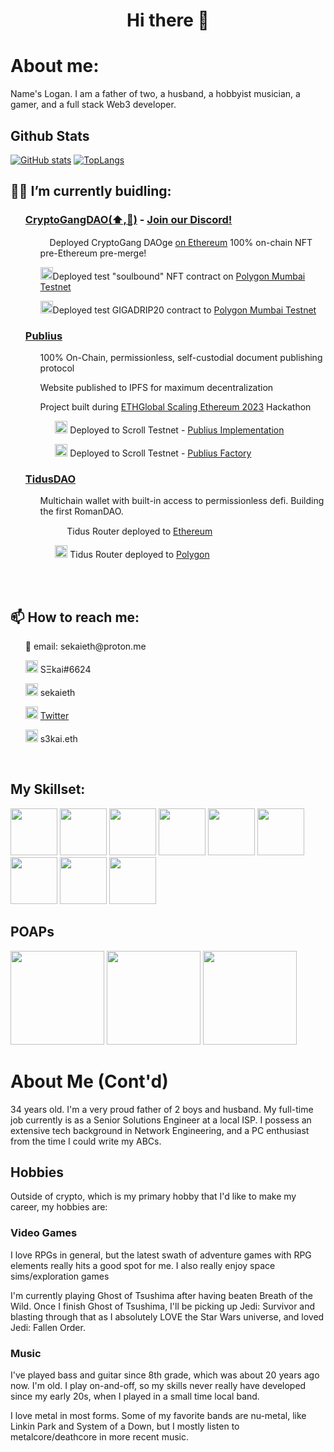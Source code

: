 <h1 align="center"> Hi there 👋</h1>

# About me:
Name's Logan.  I am a father of two, a husband, a hobbyist musician, a gamer, and a full stack Web3 developer.

## Github Stats

[![GitHub stats](https://github-readme-stats.vercel.app/api?username=sekaieth&show_icons=true&theme=radical)](https://github.com/anuraghazra/github-readme-stats)  [![TopLangs](https://github-readme-stats.vercel.app/api/top-langs/?username=sekaieth&size_weight=0.5&count_weight=0.5&layout=compact&theme=radical)](https://github.com/anuraghazra/github-readme-stats)

<h2> 👷‍♂️ I’m currently buidling: </h2>
  <ul>
  <h3><a href="https://odaoge.wtf">CryptoGangDAO(⬆️,🚀)</a> - <a href="https://discord.gg/cryptogangdao">Join our Discord!</a></h3>
    <ul>
      <img src="https://www.nicepng.com/png/full/152-1525748_ethereum-logo-png.png" width=15px>Deployed CryptoGang DAOge 
        <a href="https://etherscan.io/address/0x972593255aa249d48569ae81d4e09523646f2953"> on Ethereum</a> 100% on-chain NFT pre-Ethereum pre-merge!
      </img>
    </ul>
    <ul>
      <img src="https://polygontechnology.notion.site/image/https%3A%2F%2Fs3-us-west-2.amazonaws.com%2Fsecure.notion-static.com%2Fdc0b7b88-a394-42f1-ac03-6e4959b71170%2FMonochrome_White.svg?table=block&id=6bb516b4-9582-4d74-b2de-881dffde06e8&spaceId=51562dc1-1dc5-4484-bf96-2aeac848ae2f&userId=&cache=v2"  width=20px>Deployed test "soulbound" NFT contract on <a href="https://mumbai.polygonscan.com/address/0xa22bcea2f6FD504B3c5AEe6FeCc71c3e2B40727c#code"> Polygon Mumbai Testnet</a>
      </img>
     </ul>
     <ul>
      <img src="https://polygontechnology.notion.site/image/https%3A%2F%2Fs3-us-west-2.amazonaws.com%2Fsecure.notion-static.com%2Fdc0b7b88-a394-42f1-ac03-6e4959b71170%2FMonochrome_White.svg?table=block&id=6bb516b4-9582-4d74-b2de-881dffde06e8&spaceId=51562dc1-1dc5-4484-bf96-2aeac848ae2f&userId=&cache=v2" width=20px >Deployed test GIGADRIP20 contract to <a href="https://mumbai.polygonscan.com/address/0x8a0cD98703893F426455b06036cef84618D7B5f5#code">Polygon Mumbai Testnet</a>
      </img>
     </ul> 
  </ul>
  <ul>
    <h3><a href="https://publiusprotocol.xyz">Publius</a></h3>
      <ul>100% On-Chain, permissionless, self-custodial document publishing protocol</ul>
      <ul>Website published to IPFS for maximum decentralization</ul>
      <ul>Project built during <a href="https://ethglobal.com/events/scaling2023/home">ETHGlobal Scaling Ethereum 2023</a> Hackathon
      <ul>
         <img src="https://pbs.twimg.com/profile_images/1523593944386326528/rVjsezsD_400x400.jpg" width="20px">
          Deployed to Scroll Testnet - <a href="https://blockscout.scroll.io/address/0x04F3CD698ED6DB91c442A8D72EbED0e7057994a7/contracts#address-tabs">Publius Implementation</a></img>
      </ul>
      <ul>
        <img src="https://pbs.twimg.com/profile_images/1523593944386326528/rVjsezsD_400x400.jpg" width="20px">
          Deployed to Scroll Testnet - <a href="https://blockscout.scroll.io/address/0xF2535074C8295DC0DB0D3F602c9D9A1d41148683">Publius Factory</a>
        </img>
      </ul>
    </ul>
    </ul>
     <ul>
      <h3><a href="https://tiduswallet.io/">TidusDAO</a></h3>
      <ul>Multichain wallet with built-in access to permissionless defi.  Building the first RomanDAO.
        <ul>
          <img src="https://www.nicepng.com/png/full/152-1525748_ethereum-logo-png.png" width=15px>
            Tidus Router deployed to <a href="https://etherscan.io/address/0x86EaB10eFc3d2A58E74B4c8f07c04d8De4C8AD19#code">Ethereum</a>
          </img>
        </ul>
        <ul>
          <img src="https://polygontechnology.notion.site/image/https%3A%2F%2Fs3-us-west-2.amazonaws.com%2Fsecure.notion-static.com%2Fdc0b7b88-a394-42f1-ac03-6e4959b71170%2FMonochrome_White.svg?table=block&id=6bb516b4-9582-4d74-b2de-881dffde06e8&spaceId=51562dc1-1dc5-4484-bf96-2aeac848ae2f&userId=&cache=v2"  width=20px>
            Tidus Router deployed to <a href="https://polygonscan.com/address/0x25FE78750f6b756ef8E7946C76C751D080E78c7b">Polygon</a>
          </img>
        </ul>
      </ul>
    </ul>
<br />
<br /> 
<h2>📫 How to reach me:</h2>
  <ul>
    <p>📨 email: sekaieth@proton.me</p>
    <p><img src="https://discord.com/assets/3437c10597c1526c3dbd98c737c2bcae.svg" width=20px /> SΞkai#6624</p>
    <p><img src="https://img.icons8.com/color/344/telegram-app--v1.png" width=20px /> sekaieth</p>
    <p><img src="https://img.icons8.com/color/344/twitter--v1.png" width=20px /> <a href="https://twitter.com/sekaieth">Twitter</a></p>
    <p><img src="https://avatars.githubusercontent.com/u/34167658?s=200&v=4" width=20px /> s3kai.eth</p>
  </ul>
 <br />

## My Skillset:
<div align="left" padding="10px">
  <img src="https://cdn.icon-icons.com/icons2/2107/PNG/512/file_type_solidity_icon_130156.png" width="75px" padding="10px" />
  <img src="https://upload.wikimedia.org/wikipedia/commons/thumb/4/4c/Typescript_logo_2020.svg/512px-Typescript_logo_2020.svg.png?20221110153201"   width="75px" padding="10px" />
  <img src="https://astro.js.org/astro.png" width="75px" padding="10px" />
  <img src="https://tailwindcss.com/_next/static/media/tailwindcss-mark.3c5441fc7a190fb1800d4a5c7f07ba4b1345a9c8.svg" width="75px" padding="10px" />
  <img src="https://upload.wikimedia.org/wikipedia/commons/thumb/a/a7/React-icon.svg/512px-React-icon.svg.png?20220125121207" width="75px" padding="10px" />
  <img src="https://upload.wikimedia.org/wikipedia/commons/thumb/1/17/GraphQL_Logo.svg/512px-GraphQL_Logo.svg.png?20161105194737" width="75px" padding="10px" />
  <img src="https://seeklogo.com/images/H/hardhat-logo-888739EBB4-seeklogo.com.png" width="75px" padding="10px" />
  <img src="https://seeklogo.com/images/E/ethers-logo-D5B86204D8-seeklogo.com.png" width="75px" padding="10px" />
  <img src="https://icon.icepanel.io/Technology/svg/Solid.js.svg" width="75p" padding="10px" />
</div>

## POAPs
<div>
<img src="https://storage.googleapis.com/nftimagebucket/gnosisscan/tokens/0x22c1f6050e56d2876009903609a2cc3fef83b415/preview/5120694.png" width="150px" />
<img src="https://ipfs.io/ipfs/bafybeie7kqewh32bcr5xu53hgscnnbepysimdn7wgmiydico35hsiivfse" width="150px" />
<img src="https://storage.googleapis.com/nftimagebucket/gnosisscan/tokens/0x22c1f6050e56d2876009903609a2cc3fef83b415/preview/6512786.gif" width="150px" />
</div>     


# About Me (Cont'd)
34 years old.  I'm a very proud father of 2 boys and husband.  My full-time job currently is as a Senior Solutions Engineer at a local ISP.  I possess an extensive tech background in Network Engineering, and a PC enthusiast from the time I could write my ABCs.

## Hobbies
Outside of crypto, which is my primary hobby that I'd like to make my career, my hobbies are:

  ### Video Games
  I love RPGs in general, but the latest swath of adventure games with RPG elements really hits a good spot for me.  I also really enjoy space sims/exploration games
  
  I'm currently playing Ghost of Tsushima after having beaten Breath of the Wild.  Once I finish Ghost of Tsushima, I'll be picking up Jedi: Survivor and blasting through that as I absolutely LOVE the Star Wars universe, and loved Jedi: Fallen Order.
  
  ### Music
  I've played bass and guitar since 8th grade, which was about 20 years ago now.  I'm old.  I play on-and-off, so my skills never really have developed since my early 20s, when I played in a small time local band.  
  
  I love metal in most forms.  Some of my favorite bands are nu-metal, like Linkin Park and System of a Down, but I mostly listen to metalcore/deathcore in more recent music.
 
  
  
